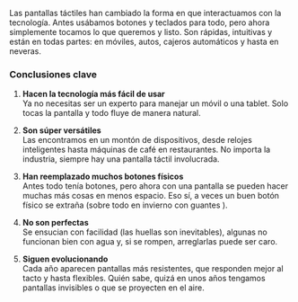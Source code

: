 
Las pantallas táctiles han cambiado la forma en que interactuamos con la tecnología. Antes usábamos botones y teclados para todo, pero ahora simplemente tocamos lo que queremos y listo. Son rápidas, intuitivas y están en todas partes: en móviles, autos, cajeros automáticos y hasta en neveras.  

### **Conclusiones clave**  

1. **Hacen la tecnología más fácil de usar**   
   Ya no necesitas ser un experto para manejar un móvil o una tablet. Solo tocas la pantalla y todo fluye de manera natural.  

2. **Son súper versátiles**   
   Las encontramos en un montón de dispositivos, desde relojes inteligentes hasta máquinas de café en restaurantes. No importa la industria, siempre hay una pantalla táctil involucrada.  

3. **Han reemplazado muchos botones físicos**   
   Antes todo tenía botones, pero ahora con una pantalla se pueden hacer muchas más cosas en menos espacio. Eso sí, a veces un buen botón físico se extraña (sobre todo en invierno con guantes ).  

4. **No son perfectas**  
   Se ensucian con facilidad (las huellas son inevitables), algunas no funcionan bien con agua y, si se rompen, arreglarlas puede ser caro.  

5. **Siguen evolucionando**   
   Cada año aparecen pantallas más resistentes, que responden mejor al tacto y hasta flexibles. Quién sabe, quizá en unos años tengamos pantallas invisibles o que se proyecten en el aire.  
